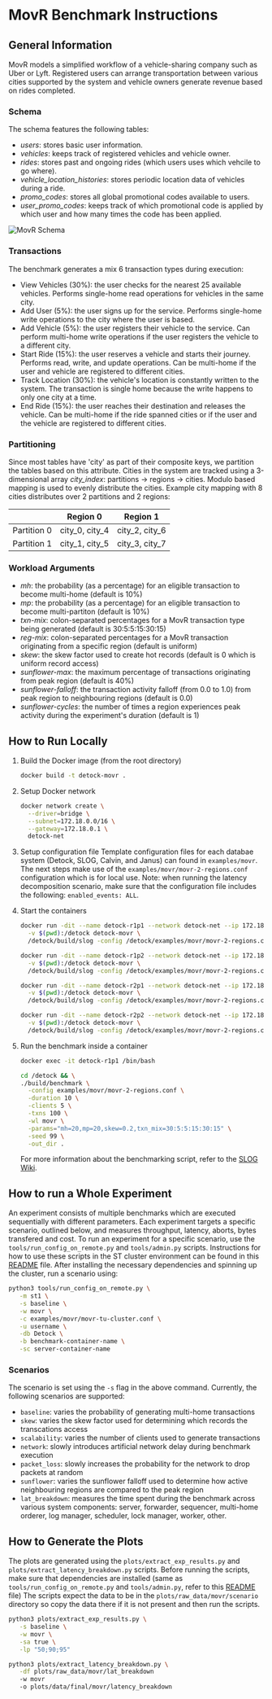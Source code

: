 # MovR Benchmark Instructions

## General Information

MovR models a simplified workflow of a vehicle-sharing company such as Uber or Lyft. Registered users can arrange transportation between various cities supported by the system and vehicle owners generate revenue based on rides completed.

### Schema

The schema features the following tables:

* *users*: stores basic user information.
* *vehicles*: keeps track of registered vehicles and vehicle owner.
* *rides*: stores past and ongoing rides (which users uses which vehcile to go where).
* *vehicle_location_histories*: stores periodic location data of vehicles during a ride.
* *promo_codes*: stores all global promotional codes available to users.
* *user_promo_codes*: keeps track of which promotional code is applied by which user and how many times the code has been applied.

![MovR Schema](assets/movr-schema.png)

### Transactions

The benchmark generates a mix 6 transaction types during execution:

* View Vehicles (30\%): the user checks for the nearest 25 available vehicles. Performs single-home read operations for vehicles in the same city.
* Add User (5\%): the user signs up for the service. Performs single-home write operations to the city where the user is based.
* Add Vehicle (5\%): the user registers their vehicle to the service. Can perform multi-home write operations if the user registers the vehicle to a different city.
* Start Ride (15\%): the user reserves a vehicle and starts their journey. Performs read, write, and update operations. Can be multi-home if the user and vehicle are registered to different cities.
* Track Location (30\%): the vehicle's location is constantly written to the system. The transaction is single home because the write happens to only one city at a time.
* End Ride (15\%): the user reaches their destination and releases the vehicle. Can be multi-home if the ride spanned cities or if the user and the vehicle are registered to different cities.

### Partitioning

Since most tables have 'city' as part of their composite keys, we partition the tables based on this attribute. Cities in the system are tracked using a 3-dimensional array *city_index*: partitions -> regions -> cities. Modulo based mapping is used to evenly distribute the cities. Example city mapping with 8 cities distributes over 2 partitions and 2 regions:


|             | Region 0       | Region 1       |
| ------------- | ---------------- | ---------------- |
| Partition 0 | city_0, city_4 | city_2, city_6 |
| Partition 1 | city_1, city_5 | city_3, city_7 |

### Workload Arguments

* *mh*: the probability (as a percentage) for an eligible transaction to become multi-home (default is 10%)
* *mp*: the probability (as a percentage) for an eligible transaction to become multi-partiton (default is 10%)
* *txn-mix*: colon-separated percentages for a MovR transaction type being generated (default is 30:5:5:15:30:15)
* *reg-mix*: colon-separated percentages for a MovR transaction originating from a specific region (default is uniform)
* *skew*: the skew factor used to create hot records (default is 0 which is uniform record access)
* *sunflower-max*: the maximum percentage of transactions originating from peak region (default is 40%)
* *sunflower-falloff*: the transaction activity falloff (from 0.0 to 1.0) from peak region to neighbouring regions (default is 0.0)
* *sunflower-cycles*: the number of times a region experiences peak activity during the experiment's duration (default is 1)

## How to Run Locally

1. Build the Docker image (from the root directory)

   ```bash
   docker build -t detock-movr .
   ```
2. Setup Docker network

   ```bash
   docker network create \
     --driver=bridge \
     --subnet=172.18.0.0/16 \
     --gateway=172.18.0.1 \
     detock-net
   ```
3. Setup configuration file
   Template configuration files for each databae system (Detock, SLOG, Calvin, and Janus) can found in `examples/movr`. The next steps make use of the `examples/movr/movr-2-regions.conf` configuration which is for local use. Note: when running the latency decomposition scenario, make sure that the configuration file includes the following: `enabled_events: ALL`.
4. Start the containers

   ```bash
   docker run -dit --name detock-r1p1 --network detock-net --ip 172.18.0.2 \
     -v $(pwd):/detock detock-movr \
     /detock/build/slog -config /detock/examples/movr/movr-2-regions.conf -address 172.18.0.2
   ```

   ```bash
   docker run -dit --name detock-r1p2 --network detock-net --ip 172.18.0.3 \
     -v $(pwd):/detock detock-movr \
     /detock/build/slog -config /detock/examples/movr/movr-2-regions.conf -address 172.18.0.3
   ```

   ```bash
   docker run -dit --name detock-r2p1 --network detock-net --ip 172.18.0.4 \
     -v $(pwd):/detock detock-movr \
     /detock/build/slog -config /detock/examples/movr/movr-2-regions.conf -address 172.18.0.4
   ```

   ```bash
   docker run -dit --name detock-r2p2 --network detock-net --ip 172.18.0.5 \
     -v $(pwd):/detock detock-movr \
     /detock/build/slog -config /detock/examples/movr/movr-2-regions.conf -address 172.18.0.5
   ```
5. Run the benchmark inside a container

   ```bash
   docker exec -it detock-r1p1 /bin/bash
   ```

   ```bash
   cd /detock && \
   ./build/benchmark \
     -config examples/movr/movr-2-regions.conf \
     -duration 10 \
     -clients 5 \
     -txns 100 \
     -wl movr \
     -params="mh=20,mp=20,skew=0.2,txn_mix=30:5:5:15:30:15" \
     -seed 99 \
     -out_dir .
   ```

   For more information about the benchmarking script, refer to the [SLOG Wiki](https://github.com/umd-dslam/SLOG/wikihttps:/).

## How to run a Whole Experiment

An experiment consists of multiple benchmarks which are executed sequentially with different parameters. Each experiment targets a specific scenario, outlined below, and measures throughput, latency, aborts, bytes transfered and cost. To run an experiment for a specific scenario, use the `tools/run_config_on_remote.py` and `tools/admin.py` scripts. Instructions for how to use these scripts in the ST cluster environment can be found in this [README](https://github.com/delftdata/Detock/blob/main/tools/README.md) file. After installing the necessary dependencies and spinning up the cluster, run a scenario using:

```bash
python3 tools/run_config_on_remote.py \
   -m st1 \
   -s baseline \
   -w movr \
   -c examples/movr/movr-tu-cluster.conf \
   -u username \
   -db Detock \
   -b benchmark-container-name \
   -sc server-container-name
```

### Scenarios

The scenario is set using the `-s` flag in the above command. Currently, the following scenarios are supported:

* `baseline`: varies the probability of generating multi-home transactions
* `skew`: varies the skew factor used for determining which records the transcations access
* `scalability`: varies the number of clients used to generate transactions
* `network`: slowly introduces artificial network delay during benchmark execution
* `packet_loss`: slowly increases the probability for the network to drop packets at random
* `sunflower`: varies the sunflower falloff used to determine how active neighbouring regions are compared to the peak region
* `lat_breakdown`: measures the time spent during the benchmark across various system components: server, forwarder, sequencer, multi-home orderer, log manager, scheduler, lock manager, worker, other.

## How to Generate the Plots

The plots are generated using the `plots/extract_exp_results.py` and `plots/extract_latency_breakdown.py` scripts. Before running the scripts, make sure that dependencies are installed (same as `tools/run_config_on_remote.py` and `tools/admin.py`, refer to this [README](https://github.com/delftdata/Detock/blob/main/tools/README.md) file) The scripts expect the data to be in the `plots/raw_data/movr/scenario` directory so copy the data there if it is not present and then run the scripts.

```bash
python3 plots/extract_exp_results.py \
   -s baseline \
   -w movr \
   -sa true \
   -lp "50;90;95"
```

```bash
python3 plots/extract_latency_breakdown.py \
   -df plots/raw_data/movr/lat_breakdown
   -w movr
   -o plots/data/final/movr/latency_breakdown
```
